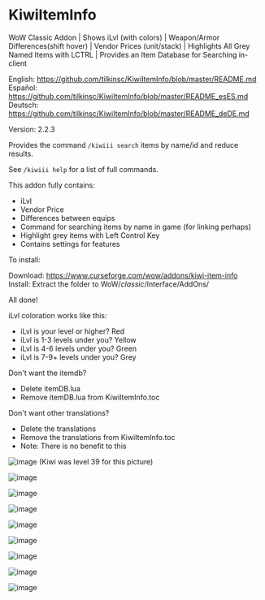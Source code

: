 # KiwiItemInfo
WoW Classic Addon | Shows iLvl (with colors) | Weapon/Armor Differences(shift hover) | Vendor Prices (unit/stack) | Highlights All Grey Named Items with LCTRL | Provides an Item Database for Searching in-client

English: https://github.com/tilkinsc/KiwiItemInfo/blob/master/README.md  
Español: https://github.com/tilkinsc/KiwiItemInfo/blob/master/README_esES.md  
Deutsch: https://github.com/tilkinsc/KiwiItemInfo/blob/master/README_deDE.md  

Version: 2.2.3

Provides the command `/kiwiii search` items by name/id and reduce results.

See `/kiwiii help` for a list of full commands.

This addon fully contains:

* iLvl
* Vendor Price
* Differences between equips
* Command for searching items by name in game (for linking perhaps)
* Highlight grey items with Left Control Key
* Contains settings for features

To install:  

Download: https://www.curseforge.com/wow/addons/kiwi-item-info  
Install: Extract the folder to WoW/_classic_/Interface/AddOns/  

All done!

iLvl coloration works like this:

* iLvl is your level or higher? Red
* iLvl is 1-3 levels under you? Yellow
* iLvl is 4-6 levels under you? Green
* iLvl is 7-9+ levels under you? Grey

Don't want the itemdb?

* Delete itemDB.lua
* Remove itemDB.lua from KiwiItemInfo.toc

Don't want other translations?

* Delete the translations
* Remove the translations from KiwiItemInfo.toc
* Note: There is no benefit to this

![image](https://user-images.githubusercontent.com/7494772/65168133-e4d56400-da11-11e9-9a56-57daaaf7eb51.png)
(Kiwi was level 39 for this picture)

![image](https://user-images.githubusercontent.com/7494772/65673394-be6a8680-e018-11e9-8852-fd889d9bcf4b.png)

![image](https://user-images.githubusercontent.com/7494772/65168180-f9b1f780-da11-11e9-8b1a-b6efece584c5.png)

![image](https://user-images.githubusercontent.com/7494772/65168217-0b939a80-da12-11e9-9203-6dced0cca7d3.png)

![image](https://user-images.githubusercontent.com/7494772/65168271-282fd280-da12-11e9-8fff-30dbffeded71.png)

![image](https://user-images.githubusercontent.com/7494772/65868110-add24d00-e345-11e9-9644-be1d3a7e36c1.png)

![image](https://user-images.githubusercontent.com/7494772/65868151-c2aee080-e345-11e9-83f1-d1b93f93440a.png)

![image](https://user-images.githubusercontent.com/7494772/65868206-d9edce00-e345-11e9-8ad3-e93513f09406.png)

![image](https://user-images.githubusercontent.com/7494772/65868255-effb8e80-e345-11e9-8025-d432ff6af224.png)
